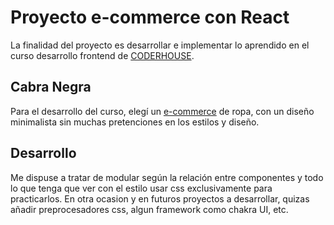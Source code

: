# Proyecto e-commerce con React

La finalidad del proyecto es desarrollar e implementar lo aprendido en el curso desarrollo frontend de [CODERHOUSE](https://www.coderhouse.com/).

## Cabra Negra

Para el desarrollo del curso, elegí un [e-commerce](https://i.imgur.com/dd75L8f.png) de ropa, con un diseño minimalista sin muchas pretenciones en los estilos y diseño.



## Desarrollo

Me dispuse a tratar de modular según la relación entre componentes y todo lo que tenga que ver con el estilo usar css exclusivamente para practicarlos. En otra ocasion y en futuros proyectos a desarrollar, quizas añadir preprocesadores css, algun framework como chakra UI, etc. 



